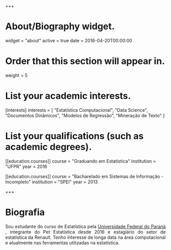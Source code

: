 +++
# About/Biography widget.
widget = "about"
active = true
date = 2016-04-20T00:00:00

# Order that this section will appear in.
weight = 5

# List your academic interests.
[interests]
  interests = [
    "Estatística Computacional",
    "Data Science",
    "Documentos Dinâmicos",
    "Modelos de Regressão",
    "Mineração de Texto"
  ]

# List your qualifications (such as academic degrees).
[[education.courses]]
  course = "Graduando em Estatística"
  institution = "UFPR"
  year = 2016

[[education.courses]]
  course = "Bacharelado em Sistemas de Informação - Incompleto"
  institution = "SPEI"
  year = 2013 
  
+++

# Biografia

<p align="justify">Sou estudante do curso de Estatística pela 
<a href="http://www.ufpr.br/portalufpr/">Universidade Federal do Paraná</a>
, integrante do Pet Estatística desde 2016 e estagiário do setor de estatística 
da Renault. Tenho interesse de longa data na área computacional e atualmente 
nas ferramentas utilizadas na estatística.</p>



[1]: http://www.ufpr.br/portalufpr/
